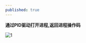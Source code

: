 ```yaml
---
published: true
---
```


**通过PID驱动打开进程,返回进程操作码**

![1](https://www.cnblogs.com/images/cnblogs_com/slover/1202587/o_20180923180438894.jpg)
